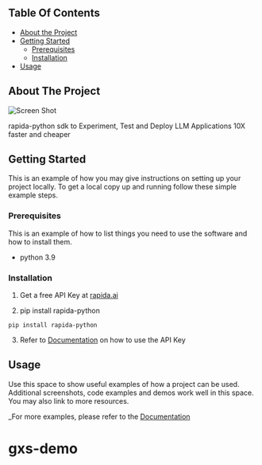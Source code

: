 ## Table Of Contents

* [About the Project](#about-the-project)
* [Getting Started](#getting-started)
  * [Prerequisites](#prerequisites)
  * [Installation](#installation)
* [Usage](#usage)	


## About The Project

![Screen Shot](https://www.rapida.ai/images/screenshots/light-sc-01.png)

rapida-python sdk to Experiment, Test and Deploy LLM Applications 10X faster and cheaper


## Getting Started

This is an example of how you may give instructions on setting up your project locally.
To get a local copy up and running follow these simple example steps.

### Prerequisites

This is an example of how to list things you need to use the software and how to install them.

* python 3.9


### Installation

1. Get a free API Key at [rapida.ai](https://www.rapida.ai/)

2. pip install rapida-python

```
pip install rapida-python
```

3. Refer to [Documentation](https://docs.rapida.ai/api-reference/introduction) on how to use the API Key


## Usage

Use this space to show useful examples of how a project can be used. Additional screenshots, code examples and demos work well in this space. You may also link to more resources.

_For more examples, please refer to the [Documentation](https://docs.rapida.ai/api-reference/introduction)
# gxs-demo

